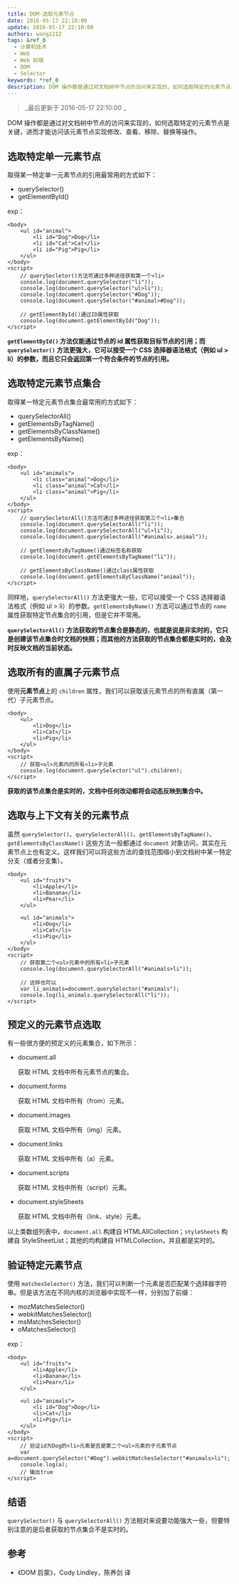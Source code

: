 ```yaml
---
title: DOM-选取元素节点
date: 2016-05-17 22:10:00
update: 2016-05-17 22:10:00
authors: wang1212
tags: &ref_0
  - 计算机技术
  - Web
  - Web 前端
  - DOM
  - Selector
keywords: *ref_0
description: DOM 操作都是通过对文档树中节点的访问来实现的，如何选取特定的元素节点是关键，进而才能访问该元素节点实现修改、查看、移除、替换等操作。
---
```


> _最后更新于 2016-05-17 22:10:00 _

DOM 操作都是通过对文档树中节点的访问来实现的，如何选取特定的元素节点是关键，进而才能访问该元素节点实现修改、查看、移除、替换等操作。

<!-- truncate -->

## 选取特定单一元素节点

取得某一特定单一元素节点的引用最常用的方式如下：

- querySelector()
- getElementById()

exp：

    <body>
        <ul id="animal">
            <li	id="Dog">Dog</li>
            <li id="Cat">Cat</li>
            <li id="Pig">Pig</li>
        </ul>
    </body>
    <script>
        // querySecletor()方法可通过多种途径获取第一个<li>
        console.log(document.querySelector("li"));
        console.log(document.querySelector("ul>li"));
        console.log(document.querySelector("#Dog"));
        console.log(document.querySelector("#animal>#Dog"));

        // getElementById()通过ID属性获取
        console.log(document.getElementById("Dog"));
    </script>

**`getElementById()` 方法仅能通过节点的 id 属性获取目标节点的引用；而 `querySelector()` 方法更强大，它可以接受一个 CSS 选择器语法格式（例如 ul > li）的参数，而且它只会返回第一个符合条件的节点的引用。**

## 选取特定元素节点集合

取得某一特定元素节点集合最常用的方式如下：

- querySelectorAll()
- getElementsByTagName()
- getElementsByClassName()
- getElementsByName()

exp：

    <body>
        <ul id="animals">
            <li class="animal">Dog</li>
            <li class="animal">Cat</li>
            <li class="animal">Pig</li>
        </ul>
    </body>
    <script>
        // querySecletorAll()方法可通过多种途径获取第三个<li>集合
        console.log(document.querySelectorAll("li"));
        console.log(document.querySelectorAll("ul>li"));
        console.log(document.querySelectorAll("#animals>.animal"));

        // getElementsByTagName()通过标签名称获取
        console.log(document.getElementsByTagName("li"));

        // getElementsByClassName()通过class属性获取
        console.log(document.getElementsByClassName("animal"));
    </script>

同样地，`querySelectorAll()` 方法更强大一些，它可以接受一个 CSS 选择器语法格式（例如 ul > li）的参数。`getElementsByName()` 方法可以通过节点的 `name` 属性获取特定节点集合的引用，但是它并不常用。

**`querySelectorAll()` 方法获取的节点集合是静态的，也就是说是非实时的，它只是创建该节点集合时文档的快照；而其他的方法获取的节点集合都是实时的，会及时反映文档的当前状态。**

## 选取所有的直属子元素节点

使用**元素节点**上的 `children` 属性，我们可以获取该元素节点的所有直属（第一代）子元素节点。

    <body>
        <ul>
            <li>Dog</li>
            <li>Cat</li>
            <li>Pig</li>
        </ul>
    </body>
    <script>
        // 获取<ul>元素内的所有<li>子元素
        console.log(document.querySelector("ul").children);
    </script>

**获取的该节点集合是实时的，文档中任何改动都将会动态反映到集合中。**

## 选取与上下文有关的元素节点

虽然 `querySelector()`、`querySelectorAll()`、`getElementsByTagName()`、`getElementsByClassName()` 这些方法一般都通过 `document` 对象访问，其实在元素节点上也有定义。这样我们可以将这些方法的查找范围缩小到文档树中某一特定分支（或者分支集）。

    <body>
        <ul id="fruits">
            <li>Apple</li>
            <li>Banana</li>
            <li>Pear</li>
        </ul>

        <ul id="animals">
            <li>Dog</li>
            <li>Cat</li>
            <li>Pig</li>
        </ul>
    </body>
    <script>
        // 获取第二个<ul>元素中的所有<li>子元素
        console.log(document.querySelectorAll("#animals>li"));

        // 这样也可以
        var li_animals=document.querySelector("#animals");
        console.log(li_animals.querySelectorAll("li"));
    </script>

## 预定义的元素节点选取

有一些很方便的预定义的元素集合，如下所示：

- document.all

  获取 HTML 文档中所有元素节点的集合。

- document.forms

  获取 HTML 文档中所有（from）元素。

- document.images

  获取 HTML 文档中所有（img）元素。

- document.links

  获取 HTML 文档中所有（a）元素。

- document.scripts

  获取 HTML 文档中所有（script）元素。

- document.styleSheets

  获取 HTML 文档中所有（link、style）元素。

以上类数组列表中，`document.all` 构建自 HTMLAllCollection；`styleSheets` 构建自 StyleSheetList；其他的均构建自 HTMLCollection，并且都是实时的。

## 验证特定元素节点

使用 `matchesSelector()` 方法，我们可以判断一个元素是否匹配某个选择器字符串。但是该方法在不同内核的浏览器中实现不一样，分别加了前缀：

- mozMatchesSelector()
- webkitMatchesSelector()
- msMatchesSelector()
- oMatchesSelector()

exp：

    <body>
        <ul id="fruits">
            <li>Apple</li>
            <li>Banana</li>
            <li>Pear</li>
        </ul>

        <ul id="animals">
            <li id="Dog">Dog</li>
            <li>Cat</li>
            <li>Pig</li>
        </ul>
    </body>
    <script>
        // 验证id为Dog的<li>元素是否是第二个<ul>元素的子元素节点
        var a=document.querySelector("#Dog").webkitMatchesSelector("#animals>li");
        console.log(a);
        // 输出true
    </script>

## 结语

`querySelector()` 与 `querySelectorAll()` 方法相对来说要功能强大一些，但要特别注意的是后者获取的节点集合不是实时的。

## 参考

- 《DOM 启蒙》，Cody Lindley，陈养剑 译
